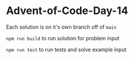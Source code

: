 # Advent-of-Code-Day-14

Each solution is on it's own branch off of `main`

`npm run build` to run solution for problem input

`npm run test` to run tests and solve example input
